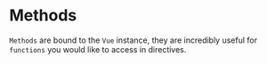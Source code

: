 # Methods

`Methods` are bound to the `Vue` instance, they are incredibly useful for `functions` you would like to access in directives.

